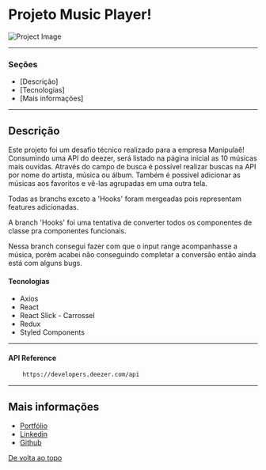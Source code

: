 # Projeto Music Player!

![Project Image](https://user-images.githubusercontent.com/68545727/130312134-64fa71bf-1fa9-425c-bb66-41b262292816.png)

---

### Seções

- [Descrição]
- [Tecnologias]
- [Mais informações]

---

## Descrição

Este projeto foi um desafio técnico realizado para a empresa Manipulaê!
Consumindo uma API do deezer, será listado na página inicial as 10 músicas mais ouvidas. 
Através do campo de busca é possível realizar buscas na API por nome do artista, música ou álbum.
Também é possível adicionar as músicas aos favoritos e vê-las agrupadas em uma outra tela.

Todas as branchs exceto a 'Hooks' foram mergeadas pois representam features adicionadas.

A branch 'Hooks' foi uma tentativa de converter todos os componentes de classe pra componentes funcionais.

Nessa branch consegui fazer com que o input range acompanhasse a música, porém acabei não conseguindo completar a conversão então ainda está com alguns bugs.

#### Tecnologias

- Axios
- React
- React Slick - Carrossel
- Redux
- Styled Components

---

#### API Reference

```html
    https://developers.deezer.com/api
```
---

## Mais informações

- [Portfólio](https://caiomorato.github.io/portfolio/)
- [Linkedin](https://www.linkedin.com/in/morato-dev/)
- [Github](https://github.com/CaioMorato)

[De volta ao topo](#)
